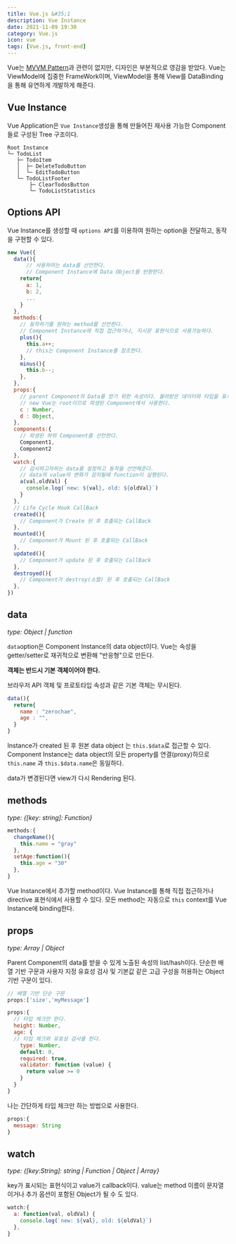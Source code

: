 ```yaml
---
title: Vue.js &#35;1
description: Vue Instance
date: 2021-11-09 19:30
category: Vue.js
icon: vue
tags: [Vue.js, front-end]
---
```


Vue는 [MVVM Pattern](https://ko.wikipedia.org/wiki/%EB%AA%A8%EB%8D%B8-%EB%B7%B0-%EB%B7%B0%EB%AA%A8%EB%8D%B8)과 관련이 없지만, 디자인은 부분적으로 영감을 받았다. Vue는 ViewModel에 집중한 FrameWork이며, ViewModel을 통해 View를 DataBinding을 통해 유연하게 개발하게 해준다.

## Vue Instance

Vue Application은 `Vue Instance`생성을 통해 만들어진 재사용 가능한 Component들로 구성된 Tree 구조이다.

```
Root Instance
└─ TodoList
   ├─ TodoItem
   │  ├─ DeleteTodoButton
   │  └─ EditTodoButton
   └─ TodoListFooter
       ├─ ClearTodosButton
       └─ TodoListStatistics
```

## Options API

Vue Instance를 생성할 때 `options API`를 이용하여 원하는 option을 전달하고, 동작을 구현할 수 있다.

```js
new Vue({
  data(){
      // 사용하려는 data를 선언한다.
      // Component Instance에 Data Object를 반환한다.
    return{
      a: 1,
      b: 2,
      ...
    }
  },
  methods:{
    // 동작하기를 원하는 method를 선언한다.
    // Component Instance에 직접 접근하거나, 지시문 표현식으로 사용가능하다.
    plus(){
      this.a++;
      // this는 Component Instance를 참조한다.
    },
    minus(){
      this.b--;
    },
  },
  props:{
    // parent Component의 Data를 얻기 위한 속성이다. 물려받은 데이터와 타입을 표시해준다.
    // new Vue는 root이므로 파생된 Component에서 사용한다.
    c : Number,
    d : Object,
  },
  components:{
    // 파생된 하위 Component를 선언한다.
    Component1,
    Component2
  },
  watch:{
    // 감시하고자하는 data를 설정하고 동작을 선언해준다.
    // data의 value의 변화가 감지될때 function이 실행된다.
    a(val,oldVal) {
      console.log(`new: ${val}, old: ${oldVal}`)
    }
  },
  // Life Cycle Hook CallBack
  created(){
    // Component가 Create 된 후 호출되는 CallBack
  },
  mounted(){
    // Component가 Mount 된 후 호출되는 CallBack
  },
  updated(){
    // Component가 update 된 후 호출되는 CallBack
  },
  destroyed(){
    // Component가 destroy(소멸) 된 후 호출되는 CallBack
  },
})
```

## data

*type: Object | function*

`data`option은 Component Instance의 data object이다. Vue는 속성을 getter/setter로 재귀적으로 변환해 "반응형"으로 만든다. 

**객체는 반드시 기본 객체이어야 한다.**

브라우저 API 객체 및 프로토타입 속성과 같은 기본 객체는 무시된다.

```js
data(){
  return{
    name : "zerochae",
    age : "",
  }
}
```

Instance가 created 된 후 원본 data object 는 `this.$data`로 접근할 수 있다. Component Instance는 data object의 모든 property를 연결(proxy)하므로 `this.name` 과 `this.$data.name`은 동일하다.

data가 변경된다면 view가 다시 Rendering 된다. 

## methods

*type: {[key: string]: Function}*

```js
methods:{
  changeName(){
    this.name = "gray"
  },
  setAge:function(){
    this.age = "30"
  },
}
```

Vue Instance에서 추가할 method이다. Vue Instance를 통해 직접 접근하거나 directive 표현식에서 사용할 수 있다. 모든 method는 자동으로 `this` context를 Vue Instance에 binding한다.

## props

*type: Array<String> | Object*

Parent Component의 data를 받을 수 있게 노출된 속성의 list/hash이다. 단순한 배열 기반 구문과 사용자 지정 유효성 검사 및 기본값 같은 고급 구성을 허용하는 Object 기반 구문이 있다.


```js
// 배열 기반 단순 구문
props:['size','myMessage']
```

```js
props:{
  // 타입 체크만 한다.
  height: Number,
  age: {
  // 타입 체크와 유효성 검사를 한다.
    type: Number,
    default: 0,
    required: true,
    validator: function (value) {
      return value >= 0
    }
  }
}
```

나는 간단하게 타입 체크만 하는 방법으로 사용한다.

```js
props:{
  message: String
}
```

## watch

*type: {[key:String]: string | Function | Object | Array}*

key가 표시되는 표현식이고 value가 callback이다. value는 method 이름이 문자열이거나 추가 옵션이 포함된 Object가 될 수 도 있다. 

```js
watch:{
  a: function(val, oldVal) {
    console.log(`new: ${val}, old: ${oldVal}`)
  },
}
```